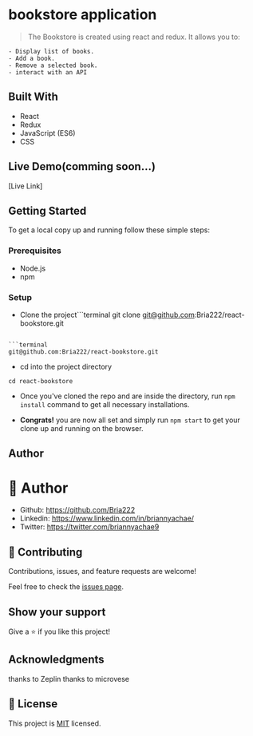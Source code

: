 # bookstore application

> The Bookstore is created using react and redux. It allows you to:

    - Display list of books.
    - Add a book.
    - Remove a selected book.
    - interact with an API

## Built With

- React
- Redux
- JavaScript (ES6)
- CSS

## Live Demo(comming soon...)

[Live Link]

## Getting Started

To get a local copy up and running follow these simple steps:

### Prerequisites

- Node.js
- npm

### Setup

- Clone the project```terminal
git clone git@github.com:Bria222/react-bookstore.git
```

```terminal
git@github.com:Bria222/react-bookstore.git
```

- cd into the project directory

```terminal
cd react-bookstore
```

- Once you've cloned the repo and are inside the directory, run `npm install` command to get all necessary installations.

- **Congrats!** you are now all set and simply run `npm start` to get your clone up and running on the browser.

## Author

# 🤵 Author
- Github: https://github.com/Bria222
- Linkedin: https://www.linkedin.com/in/briannyachae/
- Twitter: https://twitter.com/briannyachae9

## 🤝 Contributing

Contributions, issues, and feature requests are welcome!

Feel free to check the [issues page](../../issues/).

## Show your support

Give a ⭐️ if you like this project!

## Acknowledgments

thanks to Zeplin
thanks to microvese

## 📝 License

This project is [MIT](./MIT.md) licensed.
